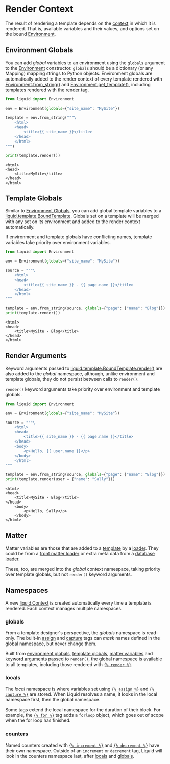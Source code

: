 # Render Context

The result of rendering a template depends on the [context](../api/context) in which it is rendered.
That is, available variables and their values, and options set on the bound [Environment](../api/Environment).

## Environment Globals

You can add _global_ variables to an environment using the `globals` argument to the
[Environment](../api/Environment) constructor. `globals` should be a dictionary (or any Mapping)
mapping strings to Python objects. Environment globals are automatically added to the render
context of every template rendered with [Environment.from_string()](../api/Environment#from_string)
and [Environment.get_template()](../api/Environment#get_template), including templates rendered with
the [render tag](../language/tags#render).

```python
from liquid import Environment

env = Environment(globals={"site_name": "MySite"})

template = env.from_string("""\
    <html>
    <head>
        <title>{{ site_name }}</title>
    </head>
    </html>
""")

print(template.render())
```

```plain title="output"
<html>
<head>
    <title>MySite</title>
</head>
</html>
```

## Template Globals

Similar to [Environment Globals](#environment-globals), you can add global template variables to a
[liquid.template.BoundTemplate](../api/BoundTemplate). Globals set on a template will be merged with
any set on its environment and added to the render context automatically.

If environment and template globals have conflicting names, template variables take priority over
environment variables.

```python
from liquid import Environment

env = Environment(globals={"site_name": "MySite"})

source = """\
    <html>
    <head>
        <title>{{ site_name }} - {{ page.name }}</title>
    </head>
    </html>
"""

template = env.from_string(source, globals={"page": {"name": "Blog"}})
print(template.render())
```

```plain title="output"
<html>
<head>
    <title>MySite - Blog</title>
</head>
</html>
```

## Render Arguments

Keyword arguments passed to [liquid.template.BoundTemplate.render()](../api/BoundTemplate#render)
are also added to the _global_ namespace, although, unlike environment and template globals, they do
not persist between calls to `render()`.

`render()` keyword arguments take priority over environment and template globals.

```python
from liquid import Environment

env = Environment(globals={"site_name": "MySite"})

source = """\
    <html>
    <head>
        <title>{{ site_name }} - {{ page.name }}</title>
    </head>
    <body>
        <p>Hello, {{ user.name }}</p>
    </body>
    </html>
"""

template = env.from_string(source, globals={"page": {"name": "Blog"}})
print(template.render(user = {"name": "Sally"}))
```

```plain title="output"
<html>
<head>
    <title>MySite - Blog</title>
</head>
    <body>
        <p>Hello, Sally</p>
    </body>
</html>
```

## Matter

Matter variables are those that are added to a [template](../api/BoundTemplate) by a
[loader](loading-templates). They could be from a [front matter loader](../guides/custom-loaders#front-matter-loader)
or extra meta data from a [database loader](../guides/custom-loaders#async-database-loader).

These, too, are merged into the _global_ context namespace, taking priority over template globals,
but not `render()` keyword arguments.

## Namespaces

A new [liquid.Context](../api/context) is created automatically every time a template is rendered.
Each context manages multiple namespaces.

### globals

From a template designer's perspective, the _globals_ namespace is read-only. The built-in
[assign](../language/tags#assign) and [capture](../language/tags#capture) tags can _mask_ names
defined in the global namespace, but never change them.

Built from [environment globals](#environment-globals), [template globals](#template-globals),
[matter variables](#matter) and [keyword arguments](#render-arguments) passed to `render()`, the
global namespace is available to all templates, including those rendered with
[`{% render %}`](../language/tags#render).

### locals

The _local_ namespace is where variables set using [`{% assign %}`](../language/tags#assign) and
[`{% capture %}`](../language/tags#capture) are stored. When Liquid resolves a name, it looks in the
local namespace first, then the global namespace.

Some tags extend the local namespace for the duration of their block. For example, the
[`{% for %}`](../language/tags/#for) tag adds a `forloop` object, which goes out of scope when the
for loop has finished.

### counters

Named counters created with [`{% increment %}`](../language/tags#increment) and
[`{% decrement %}`](../language/tags#increment) have their own namespace. Outside of an `increment`
or `decrement` tag, Liquid will look in the counters namespace last, after [locals](#locals) and
[globals](#globals).
